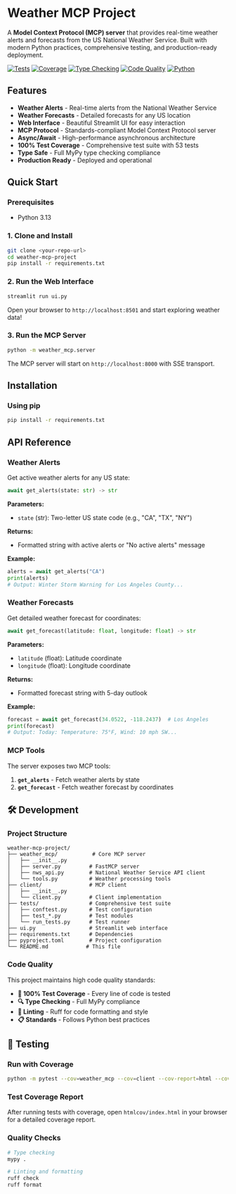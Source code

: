 # Weather MCP Project

A **Model Context Protocol (MCP) server** that provides real-time weather alerts and forecasts from the US National Weather Service. Built with modern Python practices, comprehensive testing, and production-ready deployment.

[![Tests](https://img.shields.io/badge/tests-53%20passing-brightgreen)](tests/)
[![Coverage](https://img.shields.io/badge/coverage-100%25-brightgreen)](htmlcov/)
[![Type Checking](https://img.shields.io/badge/mypy-passing-brightgreen)](mypy.ini)
[![Code Quality](https://img.shields.io/badge/ruff-passing-brightgreen)](.ruff.toml)
[![Python](https://img.shields.io/badge/python-3.13%2B-blue)](pyproject.toml)

## Features

- **Weather Alerts** - Real-time alerts from the National Weather Service
- **Weather Forecasts** - Detailed forecasts for any US location
- **Web Interface** - Beautiful Streamlit UI for easy interaction
- **MCP Protocol** - Standards-compliant Model Context Protocol server
- **Async/Await** - High-performance asynchronous architecture
- **100% Test Coverage** - Comprehensive test suite with 53 tests
- **Type Safe** - Full MyPy type checking compliance
- **Production Ready** - Deployed and operational


## Quick Start

### Prerequisites

- Python 3.13

### 1. Clone and Install

```bash
git clone <your-repo-url>
cd weather-mcp-project
pip install -r requirements.txt
```

### 2. Run the Web Interface

```bash
streamlit run ui.py
```

Open your browser to `http://localhost:8501` and start exploring weather data!

### 3. Run the MCP Server

```bash
python -m weather_mcp.server
```

The MCP server will start on `http://localhost:8000` with SSE transport.

## Installation

### Using pip

```bash
pip install -r requirements.txt
```


## API Reference

### Weather Alerts

Get active weather alerts for any US state:

```python
await get_alerts(state: str) -> str
```

**Parameters:**
- `state` (str): Two-letter US state code (e.g., "CA", "TX", "NY")

**Returns:**
- Formatted string with active alerts or "No active alerts" message

**Example:**
```python
alerts = await get_alerts("CA")
print(alerts)
# Output: Winter Storm Warning for Los Angeles County...
```

### Weather Forecasts

Get detailed weather forecast for coordinates:

```python
await get_forecast(latitude: float, longitude: float) -> str
```

**Parameters:**
- `latitude` (float): Latitude coordinate
- `longitude` (float): Longitude coordinate

**Returns:**
- Formatted forecast string with 5-day outlook

**Example:**
```python
forecast = await get_forecast(34.0522, -118.2437)  # Los Angeles
print(forecast)
# Output: Today: Temperature: 75°F, Wind: 10 mph SW...
```

### MCP Tools

The server exposes two MCP tools:

1. **`get_alerts`** - Fetch weather alerts by state
2. **`get_forecast`** - Fetch weather forecast by coordinates

## 🛠️ Development

### Project Structure

```
weather-mcp-project/
├── weather_mcp/           # Core MCP server
│   ├── __init__.py
│   ├── server.py         # FastMCP server
│   ├── nws_api.py        # National Weather Service API client
│   └── tools.py          # Weather processing tools
├── client/               # MCP client
│   ├── __init__.py
│   └── client.py         # Client implementation
├── tests/                # Comprehensive test suite
│   ├── conftest.py       # Test configuration
│   ├── test_*.py         # Test modules
│   └── run_tests.py      # Test runner
├── ui.py                 # Streamlit web interface
├── requirements.txt      # Dependencies
├── pyproject.toml        # Project configuration
└── README.md            # This file
```

### Code Quality

This project maintains high code quality standards:

- **🧪 100% Test Coverage** - Every line of code is tested
- **🔍 Type Checking** - Full MyPy compliance
- **📏 Linting** - Ruff for code formatting and style
- **📋 Standards** - Follows Python best practices

## 🧪 Testing


### Run with Coverage

```bash
python -m pytest --cov=weather_mcp --cov=client --cov-report=html --cov-report=term tests/
```

### Test Coverage Report

After running tests with coverage, open `htmlcov/index.html` in your browser for a detailed coverage report.

### Quality Checks

```bash
# Type checking
mypy .

# Linting and formatting
ruff check
ruff format

```
